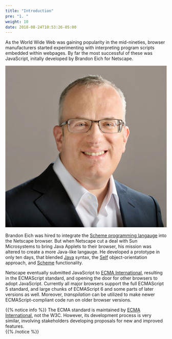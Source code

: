```yaml
---
title: "Introduction"
pre: "1. "
weight: 10
date: 2018-08-24T10:53:26-05:00
---
```


As the World Wide Web was gaining popularity in the mid-nineties, browser manufacturers started experimenting with interpreting program scripts embedded within webpages.  By far the most successful of these was JavaScript, initally developed by Brandon Eich for Netscape.

![Brandon Eich](/images/Brendan_Eich.jpg)

Brandon Eich was hired to integrate the [Scheme programming langauge](https://en.wikipedia.org/wiki/Scheme_(programming_language)) into the Netscape browser.  But when Netscape cut a deal with Sun Microsystems to bring Java Applets to their browser, his mission was altered to create a more Java-like langauge.  He developed a prototype in only ten days, that blended [Java](https://en.wikipedia.org/wiki/Java_(programming_language)) syntax, the [Self](https://en.wikipedia.org/wiki/Self_(programming_language)) object-orientation approach, and [Scheme](https://en.wikipedia.org/wiki/Scheme_(programming_language)) functionality. 


Netscape eventually submitted JavaScript to [ECMA International](https://en.wikipedia.org/wiki/Ecma_International), resulting in the ECMAScript standard, and opening the door for other browsers to adopt JavaScript.  Currently all major browsers support the full ECMAScript 5 standard, and large chunks of ECMAScript 6 and some parts of later versions as well. Moreover, _transpilation_ can be utilized to make newer ECMAScript-compliant code run on older browser versions.


{{% notice info %}}
The ECMA standard is maintained by [ECMA International](https://www.ecma-international.org/), not the W3C.  However, its development process is very similar, involving stakeholders developing proposals for new and improved features.  
{{% /notice %}}
